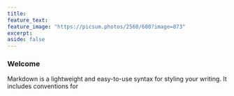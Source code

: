```yaml
---
title:
feature_text:
feature_image: "https://picsum.photos/2560/600?image=873"
excerpt:
aside: false
---
```


### Welcome

Markdown is a lightweight and easy-to-use syntax for styling your writing. It includes conventions for
